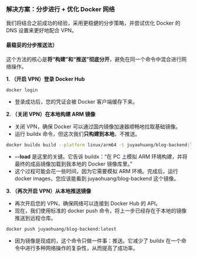 ### **解决方案：分步进行 + 优化 Docker 网络**

我们将结合之前成功的经验，采用更稳健的分步策略，并尝试优化 Docker 的 DNS 设置来更好地配合 VPN。

#### **最稳妥的分步推送法）**

这个方法的核心是**将“构建”和“推送”彻底分开**，避免在同一个命令中混合进行网络操作。

**1. （开启 VPN）登录 Docker Hub**

```
docker login
```

- 登录成功后，您的凭证会被 Docker 客户端缓存下来。



**2. （关闭 VPN）在本地构建 ARM 镜像**

- 关闭 VPN，确保 Docker 可以通过国内镜像加速器顺畅地拉取基础镜像。
- 运行 buildx 命令，但这次我们**只构建到本地**，不推送。

```bash
docker buildx build --platform linux/arm64 -t juyaohuang/blog-backend:latest -f backend.Dockerfile . --load
```

- **--load** 是这里的关键。它告诉 buildx：“在 PC 上模拟 ARM 环境构建，并将最终的成品镜像加载到我本地的 Docker 镜像库里。”
- 这个过程可能会花一些时间，因为它需要模拟 ARM 环境。完成后，运行 docker images，您应该能看到 juyaohuang/blog-backend 这个镜像。

**3. （再次开启 VPN）从本地推送镜像**

- 再次开启您的 VPN，确保网络可以连接到 Docker Hub 的 API。
- 现在，我们使用标准的 docker push 命令，将上一步已经存在于本地的镜像推送到远程仓库。

```
docker push juyaohuang/blog-backend:latest
```

- 因为镜像是现成的，这个命令只做一件事：推送。它减少了 buildx 在一个命令中进行多种网络操作的复杂性，从而提高了成功率。